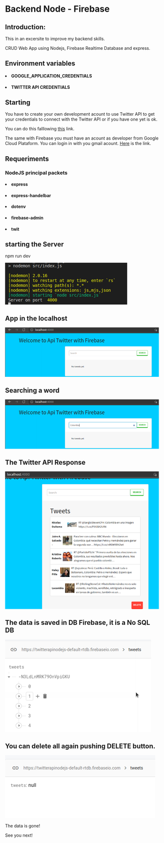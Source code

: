 # Backend Node - Firebase

## Introduction:

This in an excersite to improve my backend skills. 

CRUD Web App using Nodejs, Firebase Realtime Database and express.

## Environment variables

#### <li>GOOGLE_APPLICATION_CREDENTIALS</li>
#### <li>TWITTER API CREDENTIALS</li>

## Starting

You have to create your own development acount to use Twitter API to get your credentials to connect with the Twitter API or if you have one yet is ok.

You can do this falllowing [this](https://developer.twitter.com/en) link.

The same with Firebase you must have an acount as developer from Google Cloud Plataform. You can login in with you gmail acount. [Here](https://developers.google.com/) is the link.

## Requeriments

### NodeJS principal packets

#### <li> express</li>
#### <li> express-handelbar</li>
#### <li> dotenv</li>
#### <li> firebase-admin</li>
#### <li> twit</li>

## starting the Server

npm run dev

<img src="./backend/img/test1.png"></img>

## App in the localhost

<img src="./backend/img/test2.png"></img>

## Searching a word

<img src="./backend/img/test3.png"></img>

## The Twitter API Response

<img src="./backend/img/test4.png"></img>

## The data is saved in DB Firebase, it is a No SQL DB

<img src="./backend/img/test5.png"></img>

## You can delete all again pushing DELETE button.


<img src="./backend/img/test6.png"></img>


The data is gone!

See you next!









